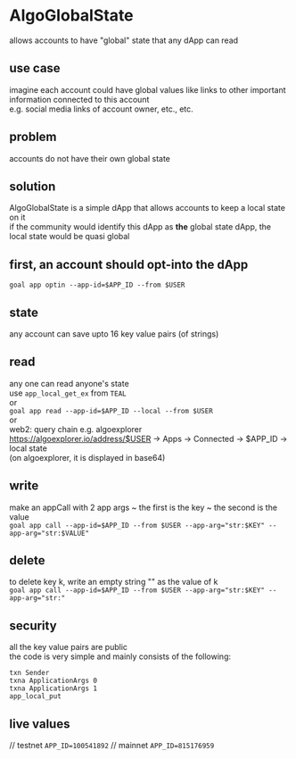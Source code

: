 # AlgoGlobalState
allows accounts to have "global" state that any dApp can read

## use case
imagine each account could have global values like links to other important information connected to this account  
e.g. social media links of account owner, etc., etc.

## problem
accounts do not have their own global state

## solution
AlgoGlobalState is a simple dApp that allows accounts to keep a local state on it  
if the community would identify this dApp as **the** global state dApp, the local state would be quasi global

## first, an account should opt-into the dApp
`goal app optin --app-id=$APP_ID --from $USER`

## state
any account can save upto 16 key value pairs (of strings)

## read
any one can read anyone's state  
use `app_local_get_ex` from `TEAL`  
or  
`goal app read --app-id=$APP_ID --local --from $USER`  
or  
web2:
query chain e.g. algoexplorer  
https://algoexplorer.io/address/$USER -> Apps -> Connected -> $APP_ID -> local state  
(on algoexplorer, it is displayed in base64)  

## write
make an appCall with 2 app args ~ the first is the key ~ the second is the value  
`goal app call --app-id=$APP_ID --from $USER --app-arg="str:$KEY" --app-arg="str:$VALUE"`

## delete
to delete key k, write an empty string "" as the value of k  
`goal app call --app-id=$APP_ID --from $USER --app-arg="str:$KEY" --app-arg="str:"`

## security
all the key value pairs are public  
the code is very simple and mainly consists of the following:
```
txn Sender
txna ApplicationArgs 0
txna ApplicationArgs 1
app_local_put
```

## live values
// testnet
`APP_ID=100541892`
// mainnet
`APP_ID=815176959`
